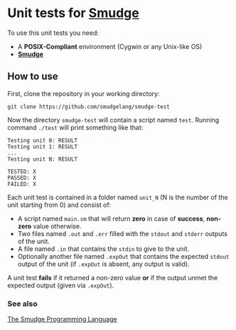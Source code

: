 # Unit tests for [Smudge](https://github.com/smudgelang/smudge)
To use this unit tests you need:
- A **POSIX-Compliant** environment (Cygwin or any Unix-like OS)
- [**Smudge**](https://github.com/smudgelang/smudge)

## How to use
First, clone the repository in your working directory:

```
git clone https://github.com/smudgelang/smudge-test
```

Now the directory `smudge-test` will contain a script named `test`.
Running command `./test` will print something like that:

```
Testing unit 0: RESULT
Testing unit 1: RESULT
...
Testing unit N: RESULT

TESTED: X
PASSED: X
FAILED: X
```

Each unit test is contained in a folder named `unit_N` (N is the number of the unit starting from 0) and consist of:
- A script named `main.sm` that will return **zero** in case of **success**, **non-zero** value otherwise.
- Two files named `.out` and `.err` filled with the `stdout` and `stderr` outputs of the unit.
- A file named `.in` that contains the `stdin` to give to the unit.
- Optionally another file named `.expOut` that contains the expected `stdout` output of the unit (if `.expOut` is absent, any output is valid).

A unit test **fails** if it returned a non-zero value **or**
if the output unmet the expected output (given via `.expOut`).

### See also
[The Smudge Programming Language](https://github.com/smudgelang/smudge)
